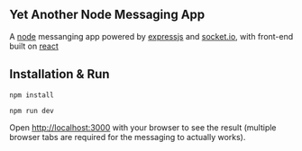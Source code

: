 ## Yet Another Node Messaging App

A [node](https://nodejs.org/en/) messanging app powered by [expressjs](https://expressjs.com/) and [socket.io](https://socket.io/]), with front-end built on [react](https://reactjs.org/)

## Installation & Run

```
npm install

npm run dev
```

Open [http://localhost:3000](http://localhost:3000) with your browser to see the result (multiple browser tabs are required for the messaging to actually works).

